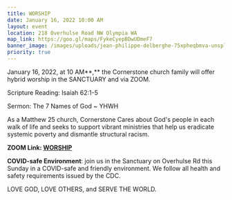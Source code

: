 ```yaml
---
title: WORSHIP
date: January 16, 2022 10:00 AM
layout: event
location: 218 Overhulse Road NW Olympia WA
map_link: https://goo.gl/maps/FykeCyepBDwUDmeF7
banner_image: /images/uploads/jean-philippe-delberghe-75xpheqbmva-unsplash.jpg
priority: true
---
```

January 16, 2022, at 10 AM**,** the Cornerstone church family will offer hybrid worship in the SANCTUARY and via ZOOM.  

Scripture Reading: Isaiah 62:1-5

Sermon: The 7 Names of God ~ YHWH

As a Matthew 25 church, Cornerstone Cares about God's people in each walk of life and seeks to support vibrant ministries that help us eradicate systemic poverty and dismantle structural racism.

**ZOOM Link: [WORSHIP](https://us02web.zoom.us/j/89012302302?pwd=dXVWVGU2Sm9VcHJYN2loNzlBM01kQT09)**

**COVID-safe Environment**: join us in the Sanctuary on Overhulse Rd this Sunday in a COVID-safe and friendly environment. We follow all health and safety requirements issued by the CDC.

LOVE GOD, LOVE OTHERS, and SERVE THE WORLD.